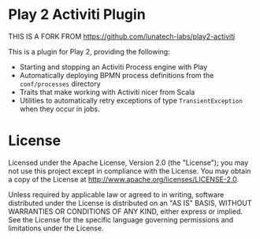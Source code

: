 Play 2 Activiti Plugin
======================

THIS IS A FORK FROM https://github.com/lunatech-labs/play2-activiti

This is a plugin for Play 2, providing the following:

* Starting and stopping an Activiti Process engine with Play
* Automatically deploying BPMN process definitions from the `conf/processes` directory
* Traits that make working with Activiti nicer from Scala
* Utilities to automatically retry exceptions of type `TransientException` when they occur in jobs.

License
=======

Licensed under the Apache License, Version 2.0 (the "License"); you may not use this project except in compliance with the License. You may obtain a copy of the License at http://www.apache.org/licenses/LICENSE-2.0.

Unless required by applicable law or agreed to in writing, software distributed under the License is distributed on an "AS IS" BASIS, WITHOUT WARRANTIES OR CONDITIONS OF ANY KIND, either express or implied. See the License for the specific language governing permissions and limitations under the License.

